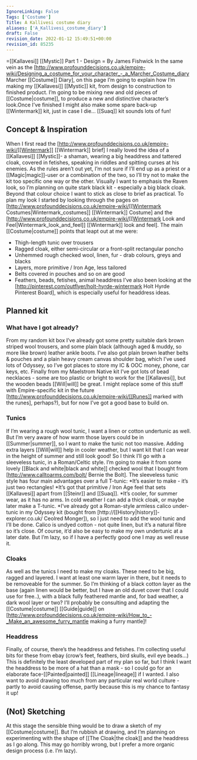 ```yaml
---
IgnoreLinking: False
Tags: ['Costume']
Title: A Kallivesi costume diary
aliases: ['A_Kallivesi_costume_diary']
draft: False
revision_date: 2022-01-12 15:49:51+00:00
revision_id: 85235
---
```


=[[Kallavesi]] [[Mystic]] Part 1 - Design =
By James Fishwick 
In the same vein as the [http://www.profounddecisions.co.uk/empire-wiki/Designing_a_costume_for_your_character_-_a_Marcher_Costume_diary Marcher [[Costume]] Diary], on this page I’m going to explain how I’m making my [[Kallavesi]] [[Mystic]] kit, from design to construction to finished product. I’m going to be mixing new and old pieces of [[Costume|costume]], to produce a new and distinctive character’s look.Once I’ve finished I might also make some spare back-up [[Wintermark]] kit, just in case I die... [[Suaq]] kit sounds lots of fun!
## Concept & Inspiration
When I first read the [http://www.profounddecisions.co.uk/empire-wiki/[[Wintermark]] [[Wintermark]] brief] I really loved the idea of a [[Kallavesi]] [[Mystic]]- a shaman, wearing a big headdress and tattered cloak, covered in fetishes, speaking in riddles and spitting curses at his enemies. As the rules aren’t out yet, I’m not sure if I’ll end up as a priest or a [[Magic|magic]]-user or a combination of the two, so I’ll try not to make the kit too specific one way or the other. Visually I want to emphasis the Raven look, so I’m planning on quite stark black kit - especially a big black cloak. Beyond that colour choice I want to stick as close to brief as practical. To plan my look I started by looking through the pages on [http://www.profounddecisions.co.uk/empire-wiki/[[Wintermark Costumes|Wintermark_costumes]] [[Wintermark]] Costume] and the [http://www.profounddecisions.co.uk/empire-wiki/[[Wintermark Look and Feel|Wintermark_look_and_feel]] [[Wintermark]] look and feel]. The main [[Costume|costume]] points that leapt out at me were:
* Thigh-length tunic over trousers
* Ragged cloak, either semi-circular or a front-split rectangular poncho
* Unhemmed rough checked wool, linen, fur - drab colours, greys and blacks
* Layers, more primitive / Iron Age, less tailored
* Belts covered in pouches and so on are good
* Feathers, beads, fetishes, animal headdress
I’ve also been looking at the [http://pinterest.com/outflyer/holt-hyrde-wintermark Holt Hyrde Pinterest Board], which is especially useful for headdress ideas. 
## Planned kit
### What have I got already?
From my random kit box I’ve already got some pretty suitable dark brown striped wool trousers, and some plain black (although aged & muddy, so more like brown) leather ankle boots. I’ve also got plain brown leather belts & pouches and a plain heavy cream canvas shoulder bag, which I’ve used lots of Odyssey, so I’ve got places to store my IC & OOC money, phone, car keys, etc. Finally from my Maelstrom Native kit I’ve got lots of bead necklaces - some are too plastic or bright to work for the [[Kallavesi]], but the wooden beads [[Will|will]] be great. I might replace some of this stuff with Empire-specific kit in the future [http://www.profounddecisions.co.uk/empire-wiki/[[Runes]] marked with the runes], perhaps?), but for now I’ve got a good base to build on.
### Tunics
If I’m wearing a rough wool tunic, I want a linen or cotton undertunic as well. But I’m very aware of how warm those layers could be in [[Summer|summer]], so I want to make the tunic not too massive. Adding extra layers [[Will|will]] help in cooler weather, but I want kit that I can wear in the height of summer and still look good! So I think I’ll go with a sleeveless tunic, in a Roman/Celtic style. I’m going to make it from some lovely [[Black and white|black and white]] checked wool that I bought from [http://www.calltoarms.com/bolt/ Bernie the Bolt]. The sleeveless tunic style has four main advantages over a full T-tunic:
*It’s easier to make - it’s just two rectangles!
*It’s got that primitive / Iron Age feel that sets [[Kallavesi]] apart from [[Steinr]] and [[Suaq]].
*It’s cooler, for summer wear, as it has no arms. In cold weather I can add a thick cloak, or maybe later make a T-tunic.
*I’ve already got a Roman-style armless calico under-tunic in my Odyssey kit (bought from [http://[[History|history]]-explorer.co.uk/ Ceolred Monger]), so I just need to add the wool tunic and I’ll be done. Calico is undyed cotton - not quite linen, but it’s a natural fibre so it’s close. Of course, it’d also be easy to make my own undertunic at a later date. But I’m lazy, so if I have a perfectly good one I may as well reuse it.
### Cloaks
As well as the tunics I need to make my cloaks. These need to be big, ragged and layered. I want at least one warm layer in there, but it needs to be removeable for the summer. So I’m thinking of a black cotton layer as the base (again linen would be better, but I have an old duvet cover that I could use for free..), with a black fully feathered mantle and, for bad weather, a dark wool layer or two? I’ll probably be consulting and adapting the [[Costume|costume]] [[Guide|guide]] on [http://www.profounddecisions.co.uk/empire-wiki/How_to_-_Make_an_awesome_furry_mantle making a furry mantle]!
### Headdress
Finally, of course, there’s the headdress and fetishes. I’m collecting useful bits for these from ebay (crow’s feet, feathers, bird skulls, evil eye beads...) This is definitely the least developed part of my plan so far, but I think I want the headdress to be more of a hat than a mask - so I could go for an elaborate face-[[Painted|painted]] [[Lineage|lineage]] if I wanted. I also want to avoid drawing too much from any particular real world culture - partly to avoid causing offense, partly because this is my chance to fantasy it up!
## (Not) Sketching
At this stage the sensible thing would be to draw a sketch of my [[Costume|costume]]. But I’m rubbish at drawing, and I’m planning on experimenting with the shape of [[The Cloak|the cloak]] and the headdress as I go along. This may go horribly wrong, but I prefer a more organic design process (i.e. I’m lazy).